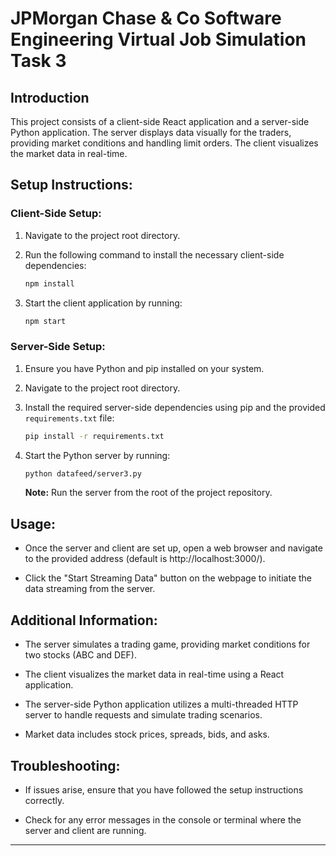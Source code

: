 # JPMorgan Chase & Co Software Engineering Virtual Job Simulation Task 3

## Introduction

This project consists of a client-side React application and a server-side Python application. The server displays data visually for the traders, providing market conditions and handling limit orders. The client visualizes the market data in real-time.

## Setup Instructions:

### Client-Side Setup:

1. Navigate to the project root directory.

2. Run the following command to install the necessary client-side dependencies:

   ```bash
   npm install
   ```

3. Start the client application by running:

   ```bash
   npm start
   ```

### Server-Side Setup:

1. Ensure you have Python and pip installed on your system.

2. Navigate to the project root directory.

3. Install the required server-side dependencies using pip and the provided `requirements.txt` file:

   ```bash
   pip install -r requirements.txt
   ```

4. Start the Python server by running:

   ```bash
   python datafeed/server3.py
   ```

   **Note:** Run the server from the root of the project repository.

## Usage:

- Once the server and client are set up, open a web browser and navigate to the provided address (default is http://localhost:3000/).

- Click the "Start Streaming Data" button on the webpage to initiate the data streaming from the server.

## Additional Information:

- The server simulates a trading game, providing market conditions for two stocks (ABC and DEF).

- The client visualizes the market data in real-time using a React application.

- The server-side Python application utilizes a multi-threaded HTTP server to handle requests and simulate trading scenarios.

- Market data includes stock prices, spreads, bids, and asks.

## Troubleshooting:

- If issues arise, ensure that you have followed the setup instructions correctly.

- Check for any error messages in the console or terminal where the server and client are running.

---
